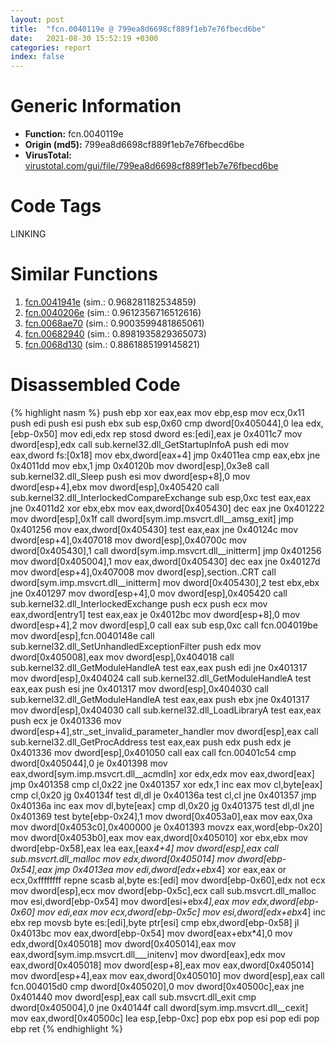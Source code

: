 ```yaml
---
layout: post
title:  "fcn.0040119e @ 799ea8d6698cf889f1eb7e76fbecd6be"
date:   2021-08-30 15:52:19 +0300
categories: report
index: false
---
```


# Generic Information
- **Function:** fcn.0040119e
- **Origin (md5):** 799ea8d6698cf889f1eb7e76fbecd6be
- **VirusTotal:** [virustotal.com/gui/file/799ea8d6698cf889f1eb7e76fbecd6be][virustotal_ref]

# Code Tags
<span class="tag" id="LINKING">LINKING</span>


# Similar Functions

1. [fcn.0041941e][similar_1_ref] (sim.: 0.968281182534859)
2. [fcn.0040206e][similar_2_ref] (sim.: 0.9612356716512616)
3. [fcn.0068ae70][similar_3_ref] (sim.: 0.9003599481865061)
4. [fcn.00682940][similar_4_ref] (sim.: 0.8981935829365073)
5. [fcn.0068d130][similar_5_ref] (sim.: 0.8861885199145821)


# Disassembled Code

{% highlight nasm %}
push ebp
xor eax,eax
mov ebp,esp
mov ecx,0x11
push edi
push esi
push ebx
sub esp,0x60
cmp dword[0x405044],0
lea edx,[ebp-0x50]
mov edi,edx
rep stosd dword es:[edi],eax
je 0x4011c7
mov dword[esp],edx
call sub.kernel32.dll_GetStartupInfoA
push edi
mov eax,dword fs:[0x18]
mov ebx,dword[eax+4]
jmp 0x4011ea
cmp eax,ebx
jne 0x4011dd
mov ebx,1
jmp 0x40120b
mov dword[esp],0x3e8
call sub.kernel32.dll_Sleep
push esi
mov dword[esp+8],0
mov dword[esp+4],ebx
mov dword[esp],0x405420
call sub.kernel32.dll_InterlockedCompareExchange
sub esp,0xc
test eax,eax
jne 0x4011d2
xor ebx,ebx
mov eax,dword[0x405430]
dec eax
jne 0x401222
mov dword[esp],0x1f
call dword[sym.imp.msvcrt.dll__amsg_exit]
jmp 0x401256
mov eax,dword[0x405430]
test eax,eax
jne 0x40124c
mov dword[esp+4],0x407018
mov dword[esp],0x40700c
mov dword[0x405430],1
call dword[sym.imp.msvcrt.dll__initterm]
jmp 0x401256
mov dword[0x405004],1
mov eax,dword[0x405430]
dec eax
jne 0x40127d
mov dword[esp+4],0x407008
mov dword[esp],section..CRT
call dword[sym.imp.msvcrt.dll__initterm]
mov dword[0x405430],2
test ebx,ebx
jne 0x401297
mov dword[esp+4],0
mov dword[esp],0x405420
call sub.kernel32.dll_InterlockedExchange
push ecx
push ecx
mov eax,dword[entry1]
test eax,eax
je 0x4012bc
mov dword[esp+8],0
mov dword[esp+4],2
mov dword[esp],0
call eax
sub esp,0xc
call fcn.004019be
mov dword[esp],fcn.0040148e
call sub.kernel32.dll_SetUnhandledExceptionFilter
push edx
mov dword[0x405008],eax
mov dword[esp],0x404018
call sub.kernel32.dll_GetModuleHandleA
test eax,eax
push edi
jne 0x401317
mov dword[esp],0x404024
call sub.kernel32.dll_GetModuleHandleA
test eax,eax
push esi
jne 0x401317
mov dword[esp],0x404030
call sub.kernel32.dll_GetModuleHandleA
test eax,eax
push ebx
jne 0x401317
mov dword[esp],0x404030
call sub.kernel32.dll_LoadLibraryA
test eax,eax
push ecx
je 0x401336
mov dword[esp+4],str._set_invalid_parameter_handler
mov dword[esp],eax
call sub.kernel32.dll_GetProcAddress
test eax,eax
push edx
push edx
je 0x401336
mov dword[esp],0x401050
call eax
call fcn.00401c54
cmp dword[0x405044],0
je 0x401398
mov eax,dword[sym.imp.msvcrt.dll__acmdln]
xor edx,edx
mov eax,dword[eax]
jmp 0x401358
cmp cl,0x22
jne 0x401357
xor edx,1
inc eax
mov cl,byte[eax]
cmp cl,0x20
jg 0x40134f
test dl,dl
je 0x40136a
test cl,cl
jne 0x401357
jmp 0x40136a
inc eax
mov dl,byte[eax]
cmp dl,0x20
jg 0x401375
test dl,dl
jne 0x401369
test byte[ebp-0x24],1
mov dword[0x4053a0],eax
mov eax,0xa
mov dword[0x4053c0],0x400000
je 0x401393
movzx eax,word[ebp-0x20]
mov dword[0x4053b0],eax
mov eax,dword[0x405010]
xor ebx,ebx
mov dword[ebp-0x58],eax
lea eax,[eax*4+4]
mov dword[esp],eax
call sub.msvcrt.dll_malloc
mov edx,dword[0x405014]
mov dword[ebp-0x54],eax
jmp 0x4013ea
mov edi,dword[edx+ebx*4]
xor eax,eax
or ecx,0xffffffff
repne scasb al,byte es:[edi]
mov dword[ebp-0x60],edx
not ecx
mov dword[esp],ecx
mov dword[ebp-0x5c],ecx
call sub.msvcrt.dll_malloc
mov esi,dword[ebp-0x54]
mov dword[esi+ebx*4],eax
mov edx,dword[ebp-0x60]
mov edi,eax
mov ecx,dword[ebp-0x5c]
mov esi,dword[edx+ebx*4]
inc ebx
rep movsb byte es:[edi],byte ptr[esi]
cmp ebx,dword[ebp-0x58]
jl 0x4013bc
mov eax,dword[ebp-0x54]
mov dword[eax+ebx*4],0
mov edx,dword[0x405018]
mov dword[0x405014],eax
mov eax,dword[sym.imp.msvcrt.dll___initenv]
mov dword[eax],edx
mov eax,dword[0x405018]
mov dword[esp+8],eax
mov eax,dword[0x405014]
mov dword[esp+4],eax
mov eax,dword[0x405010]
mov dword[esp],eax
call fcn.004015d0
cmp dword[0x405020],0
mov dword[0x40500c],eax
jne 0x401440
mov dword[esp],eax
call sub.msvcrt.dll_exit
cmp dword[0x405004],0
jne 0x40144f
call dword[sym.imp.msvcrt.dll__cexit]
mov eax,dword[0x40500c]
lea esp,[ebp-0xc]
pop ebx
pop esi
pop edi
pop ebp
ret
{% endhighlight %}


[similar_1_ref]: /report/fcn.0041941e@8c10f6a1b7643ed6e914352ded4b58e0
[similar_2_ref]: /report/fcn.0040206e@7d26f9545f4fc50e0012f8444f1f8d77
[similar_3_ref]: /report/fcn.0068ae70@c92f0480e2fbc88393d2c65c08a235e0
[similar_4_ref]: /report/fcn.00682940@c92f0480e2fbc88393d2c65c08a235e0
[similar_5_ref]: /report/fcn.0068d130@c92f0480e2fbc88393d2c65c08a235e0
[virustotal_ref]: https://www.virustotal.com/gui/file/799ea8d6698cf889f1eb7e76fbecd6be